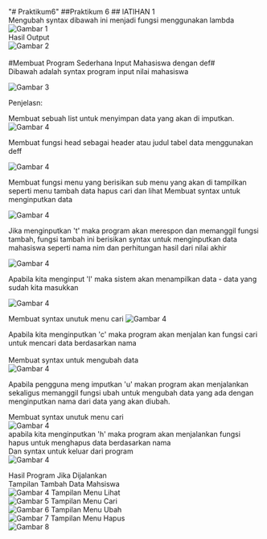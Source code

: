 "# Praktikum6" 
##Praktikum 6 ##
lATIHAN 1<br>
Mengubah syntax dibawah ini menjadi fungsi menggunakan lambda<br>
![Gambar 1](/def/lat1.png)<br>
Hasil Output<br>
![Gambar 2](/def/lat1.2.png)<br>
<br>
#Membuat Program Sederhana Input Mahasiswa dengan def#
<br>
Dibawah adalah syntax program input nilai mahasiswa<br>

![Gambar 3](/def/code.png)
<br>

Penjelasn:<br>

Membuat sebuah list untuk menyimpan data yang akan di imputkan. <br>
![Gambar 4](/def/list.png)<br>

Membuat fungsi head sebagai header atau judul tabel data menggunakan deff<br>

![Gambar 4](/def/head.png)<br>

Membuat fungsi menu yang berisikan sub menu yang akan di tampilkan seperti menu tambah data hapus cari dan lihat 
Membuat syntax untuk menginputkan data<br>

![Gambar 4](/def/menu.png)<br>

Jika menginputkan 't' maka program akan merespon dan memanggil fungsi tambah, fungsi tambah ini berisikan syntax untuk menginputkan data mahasiswa seperti nama nim dan perhitungan hasil dari nilai akhir<br>

![Gambar 4](/def/menu_tambah.png)<br>

Apabila kita menginput 'l' maka sistem akan menampilkan data - data yang sudah kita masukkan<br>

![Gambar 4](/def/menu_lihat.png)<br>

Membuat syntax unutuk menu cari
![Gambar 4](/def/menu_cari.png)<br>

Apabila kita menginputkan 'c' maka program akan menjalan kan fungsi cari untuk mencari data berdasarkan nama<br>
<br>
Membuat syntax untuk mengubah data <br>
![Gambar 4](/def/menu_ubah.png)<br>

Apabila pengguna meng imputkan 'u' makan program akan menjalankan sekaligus memanggil fungsi ubah untuk mengubah data yang ada dengan menginputkan nama dari data yang akan diubah.
<br>

Membuat syntax unutuk menu cari<br>
![Gambar 4](/def/menu_hapus.png)<br>
apabila kita menginputkan 'h' maka program akan menjalankan fungsi hapus untuk menghapus data berdasarkan nama<br>
Dan syntax untuk keluar dari program<br>
![Gambar 4](/def/menu_keluar.png)<br>

Hasil Program Jika Dijalankan<br>
Tampilan Tambah Data Mahsiswa<br>
![Gambar 4](/def/tambah.png)
Tampilan Menu Lihat<br>
![Gambar 5](/def/lihat.png)
Tampilan Menu Cari<br>
![Gambar 6](/def/cari.png)
Tampilan Menu Ubah<br>
![Gambar 7](/def/ubah.png)
Tampilan Menu Hapus<br>
![Gambar 8](/def/hapus.png)




